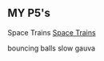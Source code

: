 ## MY P5's
Space Trains
[Space Trains](https://priyanshsingara.github.io/SpaceTrains/)

bouncing balls
slow gauva
